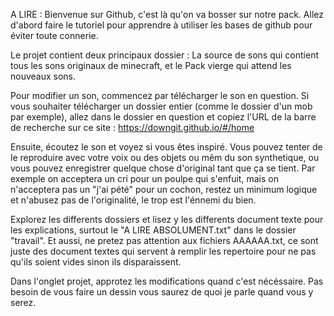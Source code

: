 A LIRE :
Bienvenue sur Github, c'est là qu'on va bosser sur notre pack. 
Allez d'abord faire le tutoriel pour apprendre à utiliser les bases de github pour éviter toute connerie. 

Le projet contient deux principaux dossier : La source de sons qui contient tous les sons originaux de minecraft, et le Pack vierge qui attend les nouveaux sons.

Pour modifier un son, commencez par télécharger le son en question. Si vous souhaiter télécharger un dossier entier (comme le dossier d'un mob par exemple), allez dans le dossier en question et copiez l'URL de la barre de recherche sur ce site : https://downgit.github.io/#/home

Ensuite, écoutez le son et voyez si vous êtes inspiré. Vous pouvez tenter de le reproduire avec votre voix ou des objets ou mêm du son synthetique, ou vous pouvez enregistrer quelque chose d'original tant que ça se tient. Par exemple on acceptera un cri pour un poulpe qui s'enfuit, mais on n'acceptera pas un "j'ai pété" pour un cochon, restez un minimum logique et n'abusez pas de l'originalité, le trop est l'énnemi du bien. 

Explorez les differents dossiers et lisez y les differents document texte pour les explications, surtout le "A LIRE ABSOLUMENT.txt" dans le dossier "travail".
Et aussi, ne pretez pas attention aux fichiers AAAAAA.txt, ce sont juste des document textes qui servent à remplir les repertoire pour ne pas qu'ils soient vides sinon ils disparaissent.

Dans l'onglet projet, approtez les modifications quand c'est nécéssaire. Pas besoin de vous faire un dessin vous saurez de quoi je parle quand vous y serez.


